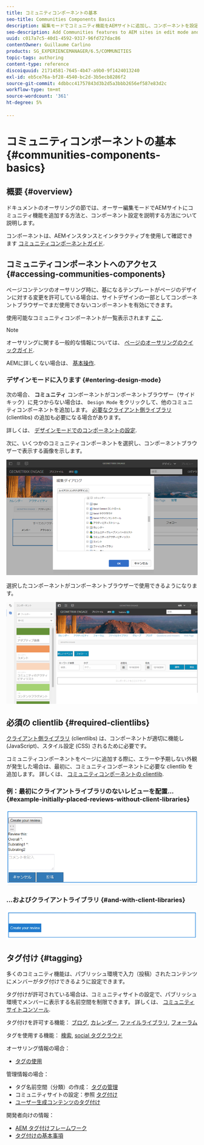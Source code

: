 ```yaml
---
title: コミュニティコンポーネントの基本
seo-title: Communities Components Basics
description: 編集モードでコミュニティ機能をAEMサイトに追加し、コンポーネントを設定する
seo-description: Add Communities features to AEM sites in edit mode and configure components
uuid: c017a7c5-40d1-4592-9317-96fd727dac86
contentOwner: Guillaume Carlino
products: SG_EXPERIENCEMANAGER/6.5/COMMUNITIES
topic-tags: authoring
content-type: reference
discoiquuid: 21714581-7645-4b47-a9b0-9f1424013240
exl-id: eb5ce76a-bf28-4540-bc2d-3b5ecb8286f2
source-git-commit: 4dbbcc41757843d3b2d5a3bbb2656ef587e83d2c
workflow-type: tm+mt
source-wordcount: '361'
ht-degree: 5%

---
```


# コミュニティコンポーネントの基本 {#communities-components-basics}

## 概要 {#overview}

ドキュメントのオーサリングの節では、オーサー編集モードでAEMサイトにコミュニティ機能を追加する方法と、コンポーネント設定を説明する方法について説明します。

コンポーネントは、AEMインスタンスとインタラクティブを使用して確認できます [コミュニティコンポーネントガイド](components-guide.md).

## コミュニティコンポーネントへのアクセス {#accessing-communities-components}

ページコンテンツのオーサリング時に、基になるテンプレートがページのデザインに対する変更を許可している場合は、サイトデザインの一部としてコンポーネントブラウザーでまだ使用できないコンポーネントを有効にできます。

使用可能なコミュニティコンポーネントが一覧表示されます [ここ](author-communities.md#available-communities-components).

>[!NOTE]
>
>オーサリングに関する一般的な情報については、 [ページのオーサリングのクイックガイド](../../help/sites-authoring/qg-page-authoring.md).
>
>AEMに詳しくない場合は、 [基本操作](../../help/sites-authoring/basic-handling.md).

### デザインモードに入ります {#entering-design-mode}

次の場合、 **コミュニティ** コンポーネントがコンポーネントブラウザー（サイドキック）に見つからない場合は、 `Design Mode` をクリックして、他のコミュニティコンポーネントを追加します。 [必要なクライアント側ライブラリ](#required-clientlibs) (clientlibs) の追加も必要になる場合があります。

詳しくは、 [デザインモードでのコンポーネントの設定](../../help/sites-authoring/default-components-designmode.md).

次に、いくつかのコミュニティコンポーネントを選択し、コンポーネントブラウザーで表示する画像を示します。

![component-design](assets/component-design.png)

選択したコンポーネントがコンポーネントブラウザーで使用できるようになります。

![component-design1](assets/component-design1.png)

## 必須の clientlib {#required-clientlibs}

[クライアント側ライブラリ](../../help/sites-developing/clientlibs.md) (clientlibs) は、コンポーネントが適切に機能し (JavaScript)、スタイル設定 (CSS) されるために必要です。

コミュニティコンポーネントをページに追加する際に、エラーや予期しない外観が発生した場合は、最初に、コミュニティコンポーネントに必要な clientlib を追加します。 詳しくは、 [コミュニティコンポーネントの clientlib](clientlibs.md).

### 例：最初にクライアントライブラリのないレビューを配置… {#example-initially-placed-reviews-without-client-libraries}

![clientlibs1](assets/clientlibs1.png)

### ...およびクライアントライブラリ {#and-with-client-libraries}

![clientlibs2](assets/clientlibs2.png)

## タグ付け {#tagging}

多くのコミュニティ機能は、パブリッシュ環境で入力（投稿）されたコンテンツにメンバーがタグ付けできるように設定できます。

タグ付けが許可されている場合は、コミュニティサイトの設定で、パブリッシュ環境でメンバーに表示する名前空間を制限できます。 詳しくは、 [コミュニティサイトコンソール](sites-console.md#tagging).

タグ付けを許可する機能： [ブログ](blog-feature.md), [カレンダー](calendar.md), [ファイルライブラリ](file-library.md), [フォーラム](forum.md)

タグを使用する機能： [検索](search.md), [social タグクラウド](tagcloud.md)

オーサリング情報の場合：

* [タグの使用 ](../../help/sites-authoring/tags.md)

管理情報の場合：

* タグ名前空間（分類）の作成： [タグの管理](../../help/sites-administering/tags.md)
* コミュニティサイトの設定：参照 [タグ付け](sites-console.md#tagging)
* [ユーザー生成コンテンツのタグ付け](../../help/sites-authoring/tags.md)

開発者向けの情報：

* [AEM タグ付けフレームワーク](../../help/sites-developing/framework.md)
* [タグ付けの基本事項](tag.md)
